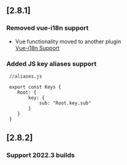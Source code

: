 ## [2.8.1]
### Removed vue-i18n support
- Vue functionality moved to another plugin  
[Vue-i18n Support](https://plugins.jetbrains.com/plugin/20194-vue-i18n-support)
### Added JS key aliases support

     //aliases.js
   
     export const Keys {
        Root: {
            key: {
                sub: "Root.key.sub"
            }
        }
     }
## [2.8.2]
### Support 2022.3 builds